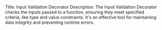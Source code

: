 Title: Input Validation Decorator
Description: The Input Validation Decorator checks the inputs passed to a function, ensuring they meet specified criteria, like type and value constraints. It's an effective tool for maintaining data integrity and preventing runtime errors.

